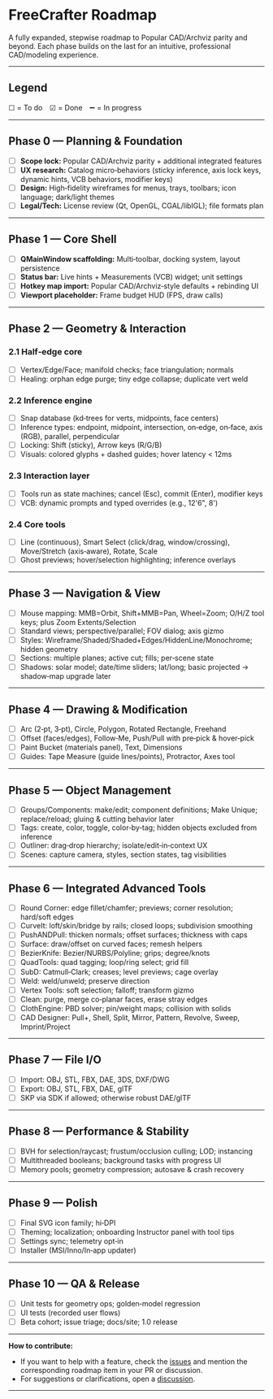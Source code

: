 # FreeCrafter Roadmap

A fully expanded, stepwise roadmap to Popular CAD/Archviz parity and beyond. Each phase builds on the last for an intuitive, professional CAD/modeling experience.

---

## Legend

☐ = To do ☑ = Done ➖ = In progress

---

## Phase 0 — Planning & Foundation

- [ ] **Scope lock:** Popular CAD/Archviz parity + additional integrated features
- [ ] **UX research:** Catalog micro‑behaviors (sticky inference, axis lock keys, dynamic hints, VCB behaviors, modifier keys)
- [ ] **Design:** High‑fidelity wireframes for menus, trays, toolbars; icon language; dark/light themes
- [ ] **Legal/Tech:** License review (Qt, OpenGL, CGAL/libIGL); file formats plan

---

## Phase 1 — Core Shell

- [ ] **QMainWindow scaffolding:** Multi‑toolbar, docking system, layout persistence
- [ ] **Status bar:** Live hints + Measurements (VCB) widget; unit settings
- [ ] **Hotkey map import:** Popular CAD/Archviz‑style defaults + rebinding UI
- [ ] **Viewport placeholder:** Frame budget HUD (FPS, draw calls)

---

## Phase 2 — Geometry & Interaction

### 2.1 Half‑edge core

- [ ] Vertex/Edge/Face; manifold checks; face triangulation; normals
- [ ] Healing: orphan edge purge; tiny edge collapse; duplicate vert weld

### 2.2 Inference engine

- [ ] Snap database (kd‑trees for verts, midpoints, face centers)
- [ ] Inference types: endpoint, midpoint, intersection, on‑edge, on‑face, axis (RGB), parallel, perpendicular
- [ ] Locking: Shift (sticky), Arrow keys (R/G/B)
- [ ] Visuals: colored glyphs + dashed guides; hover latency < 12ms

### 2.3 Interaction layer

- [ ] Tools run as state machines; cancel (Esc), commit (Enter), modifier keys
- [ ] VCB: dynamic prompts and typed overrides (e.g., 12'6", 8')

### 2.4 Core tools

- [ ] Line (continuous), Smart Select (click/drag, window/crossing), Move/Stretch (axis‑aware), Rotate, Scale
- [ ] Ghost previews; hover/selection highlighting; inference overlays

---

## Phase 3 — Navigation & View

- [ ] Mouse mapping: MMB=Orbit, Shift+MMB=Pan, Wheel=Zoom; O/H/Z tool keys; plus Zoom Extents/Selection
- [ ] Standard views; perspective/parallel; FOV dialog; axis gizmo
- [ ] Styles: Wireframe/Shaded/Shaded+Edges/HiddenLine/Monochrome; hidden geometry
- [ ] Sections: multiple planes; active cut; fills; per‑scene state
- [ ] Shadows: solar model; date/time sliders; lat/long; basic projected → shadow‑map upgrade later

---

## Phase 4 — Drawing & Modification

- [ ] Arc (2‑pt, 3‑pt), Circle, Polygon, Rotated Rectangle, Freehand
- [ ] Offset (faces/edges), Follow‑Me, Push/Pull with pre‑pick & hover‑pick
- [ ] Paint Bucket (materials panel), Text, Dimensions
- [ ] Guides: Tape Measure (guide lines/points), Protractor, Axes tool

---

## Phase 5 — Object Management

- [ ] Groups/Components: make/edit; component definitions; Make Unique; replace/reload; gluing & cutting behavior later
- [ ] Tags: create, color, toggle, color‑by‑tag; hidden objects excluded from inference
- [ ] Outliner: drag‑drop hierarchy; isolate/edit‑in‑context UX
- [ ] Scenes: capture camera, styles, section states, tag visibilities

---

## Phase 6 — Integrated Advanced Tools

- [ ] Round Corner: edge fillet/chamfer; previews; corner resolution; hard/soft edges
- [ ] CurveIt: loft/skin/bridge by rails; closed loops; subdivision smoothing
- [ ] PushANDPull: thicken normals; offset surfaces; thickness with caps
- [ ] Surface: draw/offset on curved faces; remesh helpers
- [ ] BezierKnife: Bezier/NURBS/Polyline; grips; degree/knots
- [ ] QuadTools: quad tagging; loop/ring select; grid fill
- [ ] SubD: Catmull‑Clark; creases; level previews; cage overlay
- [ ] Weld: weld/unweld; preserve direction
- [ ] Vertex Tools: soft selection; falloff; transform gizmo
- [ ] Clean: purge, merge co‑planar faces, erase stray edges
- [ ] ClothEngine: PBD solver; pin/weight maps; collision with solids
- [ ] CAD Designer: Pull+, Shell, Split, Mirror, Pattern, Revolve, Sweep, Imprint/Project

---

## Phase 7 — File I/O

- [ ] Import: OBJ, STL, FBX, DAE, 3DS, DXF/DWG
- [ ] Export: OBJ, STL, FBX, DAE, glTF
- [ ] SKP via SDK if allowed; otherwise robust DAE/glTF

---

## Phase 8 — Performance & Stability

- [ ] BVH for selection/raycast; frustum/occlusion culling; LOD; instancing
- [ ] Multithreaded booleans; background tasks with progress UI
- [ ] Memory pools; geometry compression; autosave & crash recovery

---

## Phase 9 — Polish

- [ ] Final SVG icon family; hi‑DPI
- [ ] Theming; localization; onboarding Instructor panel with tool tips
- [ ] Settings sync; telemetry opt‑in
- [ ] Installer (MSI/Inno/In‑app updater)

---

## Phase 10 — QA & Release

- [ ] Unit tests for geometry ops; golden‑model regression
- [ ] UI tests (recorded user flows)
- [ ] Beta cohort; issue triage; docs/site; 1.0 release

---

**How to contribute:**  
- If you want to help with a feature, check the [issues](../../issues) and mention the corresponding roadmap item in your PR or discussion.
- For suggestions or clarifications, open a [discussion](../../discussions).

---
